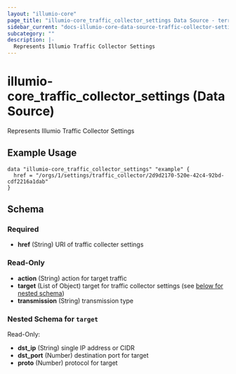 ```yaml
---
layout: "illumio-core"
page_title: "illumio-core_traffic_collector_settings Data Source - terraform-provider-illumio-core"
sidebar_current: "docs-illumio-core-data-source-traffic-collector-settings"
subcategory: ""
description: |-
  Represents Illumio Traffic Collector Settings
---
```


# illumio-core_traffic_collector_settings (Data Source)

Represents Illumio Traffic Collector Settings

Example Usage
------------

```hcl
data "illumio-core_traffic_collector_settings" "example" {
  href = "/orgs/1/settings/traffic_collector/2d9d2170-520e-42c4-92bd-cdf2216a1dab"
}
```

## Schema

### Required

- **href** (String) URI of traffic collecter settings

### Read-Only

- **action** (String) action for target traffic
- **target** (List of Object) target for traffic collector settings (see [below for nested schema](#nestedatt--target))
- **transmission** (String) transmission type

<a id="nestedatt--target"></a>
### Nested Schema for `target`

Read-Only:

- **dst_ip** (String) single IP address or CIDR
- **dst_port** (Number) destination port for target
- **proto** (Number) protocol for target


